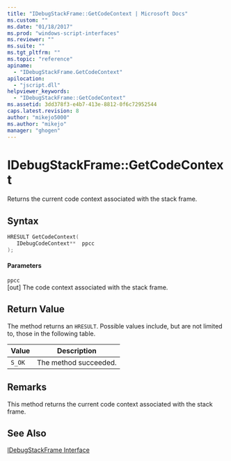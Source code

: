 ```yaml
---
title: "IDebugStackFrame::GetCodeContext | Microsoft Docs"
ms.custom: ""
ms.date: "01/18/2017"
ms.prod: "windows-script-interfaces"
ms.reviewer: ""
ms.suite: ""
ms.tgt_pltfrm: ""
ms.topic: "reference"
apiname: 
  - "IDebugStackFrame.GetCodeContext"
apilocation: 
  - "jscript.dll"
helpviewer_keywords: 
  - "IDebugStackFrame::GetCodeContext"
ms.assetid: 3dd378f3-e4b7-413e-8812-0f6c72952544
caps.latest.revision: 8
author: "mikejo5000"
ms.author: "mikejo"
manager: "ghogen"
---
```

# IDebugStackFrame::GetCodeContext
Returns the current code context associated with the stack frame.  
  
## Syntax  
  
```cpp
HRESULT GetCodeContext(  
   IDebugCodeContext**  ppcc  
);  
```  
  
#### Parameters  
 `ppcc`  
 [out] The code context associated with the stack frame.  
  
## Return Value  
 The method returns an `HRESULT`. Possible values include, but are not limited to, those in the following table.  
  
|Value|Description|  
|-----------|-----------------|  
|`S_OK`|The method succeeded.|  
  
## Remarks  
 This method returns the current code context associated with the stack frame.  
  
## See Also  
 [IDebugStackFrame Interface](../../winscript/reference/idebugstackframe-interface.md)